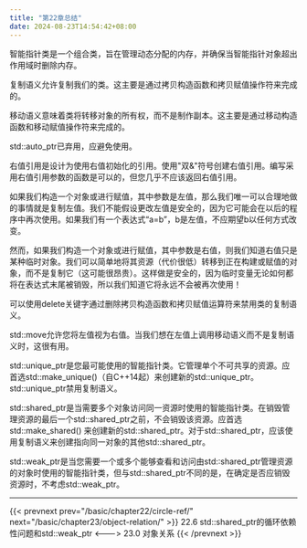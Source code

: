 ```yaml
---
title: "第22章总结"
date: 2024-08-23T14:54:42+08:00
---
```


智能指针类是一个组合类，旨在管理动态分配的内存，并确保当智能指针对象超出作用域时删除内存。

复制语义允许复制我们的类。这主要是通过拷贝构造函数和拷贝赋值操作符来完成的。

移动语义意味着类将转移对象的所有权，而不是制作副本。这主要是通过移动构造函数和移动赋值操作符来完成的。

std::auto_ptr已弃用，应避免使用。

右值引用是设计为使用右值初始化的引用。使用"双&"符号创建右值引用。编写采用右值引用参数的函数是可以的，但您几乎不应该返回右值引用。

如果我们构造一个对象或进行赋值，其中参数是左值，那么我们唯一可以合理地做的事情就是复制左值。我们不能假设更改左值是安全的，因为它可能会在以后的程序中再次使用。如果我们有一个表达式“a=b”，b是左值，不应期望b以任何方式改变。

然而，如果我们构造一个对象或进行赋值，其中参数是右值，则我们知道右值只是某种临时对象。我们可以简单地将其资源（代价很低）转移到正在构建或赋值的对象，而不是复制它（这可能很昂贵）。这样做是安全的，因为临时变量无论如何都将在表达式末尾被销毁，所以我们知道它将永远不会被再次使用！

可以使用delete关键字通过删除拷贝构造函数和拷贝赋值运算符来禁用类的复制语义。

std::move允许您将左值视为右值。当我们想在左值上调用移动语义而不是复制语义时，这很有用。

std::unique_ptr是您最可能使用的智能指针类。它管理单个不可共享的资源。应首选std::make_unique()（自C++14起）来创建新的std::unique_ptr。std::unique_ptr禁用复制语义。

std::shared_ptr是当需要多个对象访问同一资源时使用的智能指针类。在销毁管理资源的最后一个std::shared_ptr之前，不会销毁该资源。应首选 std::make_shared() 来创建新的std::shared_ptr。对于std::shared_ptr，应该使用复制语义来创建指向同一对象的其他std::shared_ptr。

std::weak_ptr是当您需要一个或多个能够查看和访问由std:∶shared_ptr管理资源的对象时使用的智能指针类，但与std::shared_ptr不同的是，在确定是否应销毁资源时，不考虑std::weak_ptr。

***

{{< prevnext prev="/basic/chapter22/circle-ref/" next="/basic/chapter23/object-relation/" >}}
22.6 std::shared_ptr的循环依赖性问题和std::weak_ptr
<--->
23.0 对象关系
{{< /prevnext >}}
